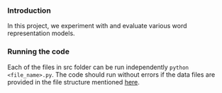
### Introduction
In this project, we experiment with and evaluate various word representation models.

### Running the code
Each of the files in src folder can be run independently `python <file_name>.py`. The code should run without errors if the data files are provided in the file structure mentioned [here](data).
